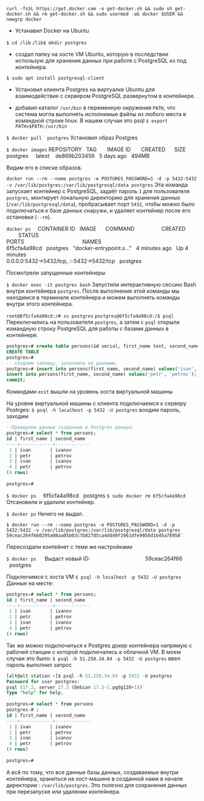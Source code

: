 `curl -fsSL https://get.docker.com -o get-docker.sh && sudo sh get-docker.sh && rm get-docker.sh && sudo usermod -aG docker $USER && newgrp docker`
- Устанавил Docker на Ubuntu

`$ cd /lib`
`/lib$ mkdir postgres`
- создал папку на хосте VM Ubuntu, которую в последствии использую для хранения данных при работе с PostgreSQL из под контейнера. 
 
`$ sudo apt install postgresql-client`
- Установил клиента Postgres на виртуалке Ubuntu для взаимодействия с сервером PostgreSQL развернутом в контейнере.

- добавил каталог `/usr/bin` в переменную окружения `PATH`, что система могла выполнять исполнимые файлы из любого места в командной строке linux.
В нашем случаи это psql
`$ export PATH=$PATH:/usr/bin`

`$ docker pull  postgres`
Установил образ Postgres

`$ docker images`
REPOSITORY   TAG       IMAGE ID       CREATED      SIZE  
postgres     latest    de869b203456   5 days ago   494MB

Видим его в списке образов.


`docker run --rm --name postgres -e POSTGRES_PASSWORD=1 -d -p 5432:5432 -v /var/lib/postgres:/var/lib/postgresql/data postgres`
Эта команда запускает контейнер с PostgreSQL, задаёт пароль `1` для пользователя `postgres`, 
монтирует локальную директорию для хранения данных (`/var/lib/postgresql/data`), 
пробрасывает порт `5432`, чтобы можно было подключаться к базе данных снаружи, 
и удаляет контейнер после его остановки (`--rm`).

`docker ps  `
CONTAINER ID   IMAGE      COMMAND                  CREATED         STATUS          
PORTS                                       NAMES  
6f5cfa4a98cd   postgres   "docker-entrypoint.s…"   4 minutes ago   Up 4 minutes    
0.0.0.0:5432->5432/tcp, :::5432->5432/tcp   postgres

Посмотрели запущенные контейнеры


`$ docker exec -it postgres bash`
Запустили интерактивную сессию Bash внутри контейнера `postgres`. 
После выполнения этой команды мы находимся в терминале контейнера и можем выполнять команды внутри этого контейнера.

`root@6f5cfa4a98cd:/# su postgres`
`postgres@6f5cfa4a98cd:/$ psql`
Переключились на пользователя `postgres`, а затем с  `psql` открыли командную строку PostgreSQL для работы с базами данных в контейнере.

```sql
postgres=# create table persons(id serial, first_name text, second_name text);    
CREATE TABLE
postgres=#
-- создаем таблицу, заполнили её данными,
postgres=# insert into persons(first_name, second_name) values('ivan', 'ivanov'); 
insert into persons(first_name, second_name) values('petr', 'petrov'); 
commit; 
```


Командами `exit` вышли на уровень хоста виртуальной машины

На уровне виртуальной машины c клиента подключаемся к серверу Postrges:
`$ psql -h localhost -p 5432 -U postgres`
воодим пароль, заходим
```sql
--Проверяем данные созданные в Postgres докера:
postgres=# select * from persons;  
id | first_name | second_name    
----+------------+-------------  
 1 | ivan       | ivanov  
 2 | petr       | petrov  
 3 | ivan       | ivanov  
 4 | petr       | petrov  
(4 rows)  
  
postgres=#
```


`$ docker ps  `
6f5cfa4a98cd   postgres
`$ sudo docker rm 6f5cfa4a98cd`
Отсановили и удалили контейнер.

`$ docker ps`
Ничего не выдал.

```
$ docker run --rm --name postgres -e POSTGRES_PASSWORD=1 -d -p  
5432:5432 -v /var/lib/postgres:/var/lib/postgresql/data postgres  
59ceac264f660295a08aa05b03c7b827d5ca4dd49f2961dfe9058d1645a78958`
```
Пересоздали контейнет с теми же настройками

`$ docker ps  `
 Выдаст новый ID:                                     
59ceac264f66   postgres

Подключимся с хоста VM
`$ psql -h localhost -p 5432 -U postgres`
Данные на месте:
```sql
postgres=# select * from persons;  
id | first_name | second_name    
----+------------+-------------  
 1 | ivan       | ivanov  
 2 | petr       | petrov  
 3 | ivan       | ivanov  
 4 | petr       | petrov  
(4 rows)
```

Так же можно подключиться к Postgres докер контейнера напрямую с рабочей станции с которой подключались к облачной VM.
В моем случаи это было:
`$ psql -h 51.250.34.84 -p 5432 -U postgres`
ввел пароль выполнил запрос
```sql
[alt@alt-station ~]$ psql -h 51.250.34.84 -p 5432 -U postgres  
Password for user postgres:    
psql (17.2, server 17.3 (Debian 17.3-1.pgdg120+1))  
Type "help" for help.  
  
postgres=# select * from persons  
postgres-# ;  
id | first_name | second_name    
----+------------+-------------  
 1 | ivan       | ivanov  
 2 | petr       | petrov  
 3 | ivan       | ivanov  
 4 | petr       | petrov  
(4 rows)  
  
postgres=#
```

А всё по тому, что все данные базы данных, создаваемые внутри контейнера, 
храниться на хост-машине в созданной нами в начале директории : `/var/lib/postgres`. 
Это полезно для сохранения данных при перезапуске или удалении контейнера.
